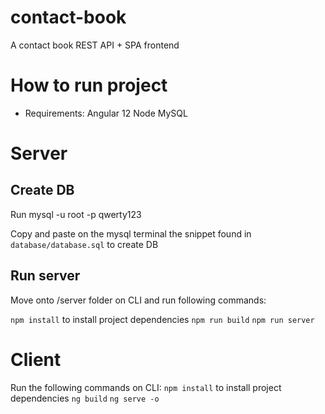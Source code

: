 # contact-book
A contact book REST API + SPA frontend


# How to run project
- Requirements:
Angular 12
Node
MySQL

# Server

## Create DB
Run mysql -u root -p qwerty123

Copy and paste on the mysql terminal the snippet found in `database/database.sql` to create DB

## Run server
Move onto /server folder on CLI and run following commands:

`npm install` to install project dependencies
`npm run build` 
`npm run server`


# Client
Run the following commands on CLI:
`npm install` to install project dependencies
`ng build`
`ng serve -o`

